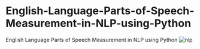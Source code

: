 # English-Language-Parts-of-Speech-Measurement-in-NLP-using-Python
English Language Parts of Speech Measurement in NLP using Python
![nlp](https://user-images.githubusercontent.com/117106355/199230230-1edba723-9c8e-46af-ad7e-11d2db13a600.PNG)
